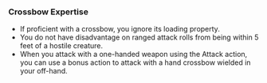 ### Crossbow Expertise

- If proficient with a crossbow, you ignore its loading property.
- You do not have disadvantage on ranged attack rolls from being within 5 feet of a hostile creature.
- When you attack with a one-handed weapon using the Attack action, you can use a bonus action to attack with a hand crossbow wielded in your off-hand.
